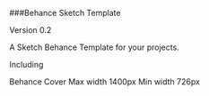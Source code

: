 ###Behance Sketch Template

Version 0.2

A Sketch Behance Template for your projects.

Including

Behance Cover
Max width 1400px
Min width 726px